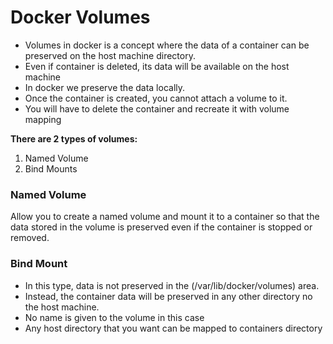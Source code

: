# Docker Volumes

- Volumes in docker is a concept where the data of a container can be preserved on the host machine directory.
- Even if container is deleted, its data will be available on the host machine
- In docker we preserve the data locally.
- Once the container is created, you cannot attach a volume to it.
- You will have to delete the container and recreate it with volume mapping

**There are 2 types of volumes:**
1. Named Volume
2. Bind Mounts

### Named Volume
Allow you to create a named volume and mount it to a container so that the data stored in the volume is preserved even if the container is stopped or removed.

### Bind Mount
- In this type, data is not preserved in the (/var/lib/docker/volumes) area.
- Instead, the container data will be preserved in any other directory no the host machine.
- No name is given to the volume in this case
- Any host directory that you want can be mapped to containers directory

